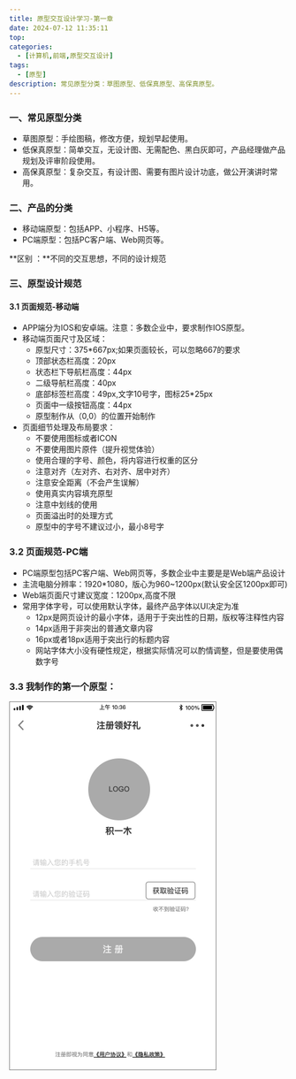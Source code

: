 ```yaml
---
title: 原型交互设计学习-第一章
date: 2024-07-12 11:35:11
top:
categories:
  - [计算机,前端,原型交互设计]
tags:
  - [原型]
description: 常见原型分类：草图原型、低保真原型、高保真原型。
---
```

### 一、常见原型分类

- 草图原型：手绘图稿，修改方便，规划早起使用。
- 低保真原型：简单交互，无设计图、无需配色、黑白灰即可，产品经理做产品规划及评审阶段使用。
- 高保真原型：复杂交互，有设计图、需要有图片设计功底，做公开演讲时常用。

### 二、产品的分类

- 移动端原型：包括APP、小程序、H5等。
- PC端原型：包括PC客户端、Web网页等。

**区别 ：**不同的交互思想，不同的设计规范

### 三、原型设计规范

#### 3.1 页面规范-移动端

- APP端分为IOS和安卓端。注意：多数企业中，要求制作IOS原型。
- 移动端页面尺寸及区域：
    - 原型尺寸：375*667px;如果页面较长，可以忽略667的要求
    - 顶部状态栏高度：20px
    - 状态栏下导航栏高度：44px
    - 二级导航栏高度：40px
    - 底部标签栏高度：49px,文字10号字，图标25*25px
    - 页面中一级按钮高度：44px
    - 原型制作从（0,0）的位置开始制作
- 页面细节处理及布局要求：
    - 不要使用图标或者ICON
    - 不要使用图片原件（提升视觉体验）
    - 使用合理的字号、颜色，将内容进行权重的区分
    - 注意对齐（左对齐、右对齐、居中对齐）
    - 注意安全距离（不会产生误解）
    - 使用真实内容填充原型
    - 注意中划线的使用
    - 页面溢出时的处理方式
    - 原型中的字号不建议过小，最小8号字

### 3.2 页面规范-PC端

- PC端原型包括PC客户端、Web网页等，多数企业中主要是是Web端产品设计
- 主流电脑分辨率：1920*1080，版心为960~1200px(默认安全区1200px即可)
- Web端页面尺寸建议宽度：1200px,高度不限
- 常用字体字号，可以使用默认字体，最终产品字体以UI决定为准
    - 12px是网页设计的最小字体，适用于于突出性的日期，版权等注释性内容
    - 14px适用于非突出的普通文章内容
    - 16px或者18px适用于突出行的标题内容
    - 网站字体大小没有硬性规定，根据实际情况可以酌情调整，但是要使用偶数字号





### 3.3 我制作的第一个原型：

![企业系统规划法（BSP）](./images/rp001.png)